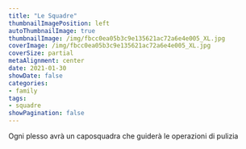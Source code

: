 ```yaml
---
title: "Le Squadre"
thumbnailImagePosition: left
autoThumbnailImage: true
thumbnailImage: /img/fbcc0ea05b3c9e135621ac72a6e4e005_XL.jpg
coverImage: /img/fbcc0ea05b3c9e135621ac72a6e4e005_XL.jpg
coverSize: partial
metaAlignment: center
date: 2021-01-30
showDate: false
categories:
- family
tags:
- squadre
showPagination: false
---
```


Ogni plesso avrà un caposquadra che guiderà le operazioni di pulizia

